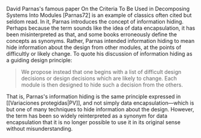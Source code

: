 David Parnas's famous paper On the Criteria To Be Used in Decomposing Systems Into Modules \[Parnas72\] is an example of classics often cited but seldom read. In it, Parnas introduces the concept of information hiding. Perhaps because the term sounds like the idea of data encapsulation, it has been misinterpreted as that, and some books erroneously define the concepts as synonyms. Rather, Parnas intended information hiding to mean hide information about the design from other modules, at the points of difficultly or likely change. To quote his discussion of information hiding as a guiding design principle:
> We propose instead that one begins with a list of difficult design decisions or design decisions which are likely to change. Each module is then designed to hide such a decision from the others.

That is, Parnas's information hiding is the same principle expressed in [[Variaciones protegidas|PV]], and not simply data encapsulation—which is but one of many techniques to hide information about the design. However, the term has been so widely reinterpreted as a synonym for data encapsulation that it is no longer possible to use it in its original sense without misunderstanding.